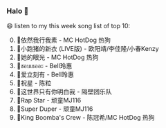 

### Halo 👋

😄 listen to my this week song list of top 10:

0. 🌈依然我行我素 - MC HotDog 热狗
1. 🌈小跑猪的新衣 (LIVE版) - 欧阳靖/李佳隆/小春Kenzy
2. 🌈她的眼光 - MC HotDog 热狗
3. 🌈ชอบเธออะ - Bell玲惠
4. 🌈爱立刻有 - Bell玲惠
5. 🌈祝星 - 陈粒
6. 🌈这世界只有你明白我 - 隔壁团乐队
7. 🌈Rap Star - 顽童MJ116
8. 🌈Super Duper - 顽童MJ116
9. 🌈King Boomba's Crew - 陈冠希/MC HotDog 热狗

